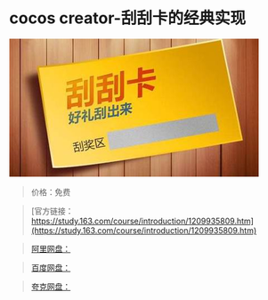 # cocos creator-刮刮卡的经典实现

![img](../../../assets/study163/free/e68c0b4fbb524cc989518e4d4647b226.jpg)

> 价格：免费

> [官方链接：https://study.163.com/course/introduction/1209935809.htm](https://study.163.com/course/introduction/1209935809.htm)

> [阿里网盘：]()

> [百度网盘：]()

> [夸克网盘：]()
